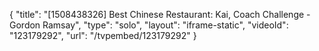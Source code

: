 {
    "title": "[1508438326] Best Chinese Restaurant: Kai, Coach Challenge - Gordon Ramsay",
    "type": "solo",
    "layout": "iframe-static",
    "videoId": "123179292",
    "url": "\/tvpembed\/123179292"
}